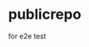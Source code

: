 # publicrepo
for e2e test













































































































































































































































































































































































































































































































































































































































































































































































































































































































































































































































































































































































































































































































































































































































































































































